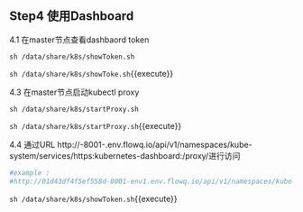 ## Step4  使用Dashboard 

4.1 在master节点查看dashbaord token

```ba
sh /data/share/k8s/showToken.sh
```

`sh /data/share/k8s/showToke.sh`{{execute}}

4.3 在master节点启动kubectl proxy

```bas
sh /data/share/k8s/startProxy.sh
```



`sh /data/share/k8s/startProxy.sh`{{execute}}



4.4 通过URL  http://<id>-8001-<env id>.env.flowq.io/api/v1/namespaces/kube-system/services/https:kubernetes-dashboard:/proxy/进行访问

```bash
#example : 
#http://01d43df4f5ef558d-8001-env1.env.flowq.io/api/v1/namespaces/kube-system/services/https:kubernetes-dashboard:/proxy/
```

`sh /data/share/k8s/showToken.sh`{{execute}} 